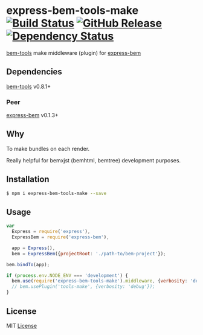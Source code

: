
# express-bem-tools-make [![Build Status](https://travis-ci.org/zxqfox/express-bem-tools-make.svg)](https://travis-ci.org/zxqfox/express-bem-tools-make) [![GitHub Release](http://img.shields.io/github/release/zxqfox/express-bem-tools-make.svg)](https://github.com/zxqfox/express-bem-tools-make/releases) [![Dependency Status](https://david-dm.org/zxqfox/express-bem-tools-make.png)](https://david-dm.org/zxqfox/express-bem-tools-make)

[bem-tools][] make middleware (plugin) for [express-bem][]

[bem-tools]: https://github.com/bem/bem-tools
[express-bem]: https://github.com/zxqfox/express-bem

## Dependencies

[bem-tools][] v0.8.1+

### Peer

[express-bem][] v0.1.3+

## Why

To make bundles on each render.

Really helpful for bemxjst (bemhtml, bemtree) development purposes.

## Installation

```sh
$ npm i express-bem-tools-make --save
```

## Usage

```js
var
  Express = require('express'),
  ExpressBem = require('express-bem'),

  app = Express(),
  bem = ExpressBem({projectRoot: './path-to/bem-project'});

bem.bindTo(app);

if (process.env.NODE_ENV === 'development') {
  bem.use(require('express-bem-tools-make').middleware, {verbosity: 'debug'});
  // bem.usePlugin('tools-make', {verbosity: 'debug'});
}
```

## License

MIT [License][]

[License]: https://github.com/zxqfox/express-bem/blob/master/LICENSE
